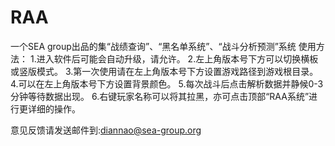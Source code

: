 # RAA
一个SEA group出品的集“战绩查询”、“黑名单系统”、“战斗分析预测”系统
使用方法：
1.进入软件后可能会自动升级，请允许。
2.左上角版本号下方可以切换横板或竖版模式。
3.第一次使用请在左上角版本号下方设置游戏路径到游戏根目录。
4.可以在左上角版本号下方设置背景颜色。
5.每次战斗后点击解析数据并静候0-3分钟等待数据出现。
6.右键玩家名称可以将其拉黑，亦可点击顶部“RAA系统”进行更详细的操作。

意见反馈请发送邮件到:diannao@sea-group.org
